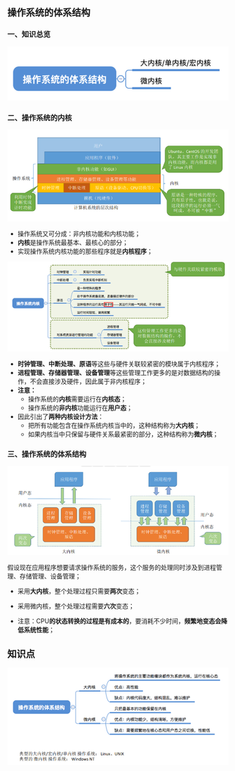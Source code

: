 ## 操作系统的体系结构

### 一、知识总览

![image-20201228132809857](assets/01.7/image-20201228132809857.png)

### 二、操作系统的内核

![image-20201228133046078](assets/01.7/image-20201228133046078.png)

- 操作系统又可分成：非内核功能和内核功能；
- **内核**是操作系统最基本、最核心的部分；
- 实现操作系统内核功能的那些程序就是**内核程序**；

![image-20201228133234352](assets/01.7/image-20201228133234352.png)

- **时钟管理、中断处理、原语**等这些与硬件关联较紧密的模块属于内核程序；
- **进程管理、存储器管理、设备管理**等这些管理工作更多的是对数据结构的操作，不会直接涉及硬件，因此属于非内核程序；
- **注意：**
  - 操作系统的**内核**需要运行在**内核态**；
  - 操作系统的**非内核**功能运行在**用户态**；
- 因此引出了**两种内核设计方法**：
  - 把所有功能包含在操作系统内核当中的，这种结构称为**大内核**；
  - 如果内核当中只保留与硬件关系最紧密的部分，这种结构称为**微内核**；

### 三、操作系统的体系结构

![image-20201228141721634](assets/01.7/image-20201228141721634.png)

假设现在应用程序想要请求操作系统的服务，这个服务的处理同时涉及到进程管理、存储管理、设备管理；

- 采用**大内核**，整个处理过程只需要**两次**变态；
- 采用微内核，整个处理过程需要**六次**变态；

- 注意：CPU**的状态转换的过程是有成本的**，要消耗不少时间，**频繁地变态会降低系统性能**；

## 知识点

![image-20201228143706162](assets/01.7/image-20201228143706162.png)